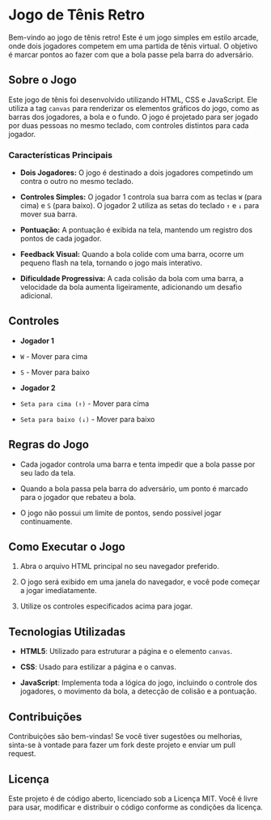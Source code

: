 # Jogo de Tênis Retro

Bem-vindo ao jogo de tênis retro! Este é um jogo simples em estilo arcade, onde dois jogadores competem em uma partida de tênis virtual. O objetivo é marcar pontos ao fazer com que a bola passe pela barra do adversário.

## Sobre o Jogo

Este jogo de tênis foi desenvolvido utilizando HTML, CSS e JavaScript. Ele utiliza a tag `canvas` para renderizar os elementos gráficos do jogo, como as barras dos jogadores, a bola e o fundo. O jogo é projetado para ser jogado por duas pessoas no mesmo teclado, com controles distintos para cada jogador.

### Características Principais

- **Dois Jogadores:** O jogo é destinado a dois jogadores competindo um contra o outro no mesmo teclado.

- **Controles Simples:** O jogador 1 controla sua barra com as teclas `W` (para cima) e `S` (para baixo). O jogador 2 utiliza as setas do teclado `↑` e `↓` para mover sua barra.

- **Pontuação:** A pontuação é exibida na tela, mantendo um registro dos pontos de cada jogador.

- **Feedback Visual:** Quando a bola colide com uma barra, ocorre um pequeno flash na tela, tornando o jogo mais interativo.

- **Dificuldade Progressiva:** A cada colisão da bola com uma barra, a velocidade da bola aumenta ligeiramente, adicionando um desafio adicional.

## Controles

- **Jogador 1**

- `W` - Mover para cima

- `S` - Mover para baixo

- **Jogador 2**

- `Seta para cima (↑)` - Mover para cima

- `Seta para baixo (↓)` - Mover para baixo

## Regras do Jogo

- Cada jogador controla uma barra e tenta impedir que a bola passe por seu lado da tela.

- Quando a bola passa pela barra do adversário, um ponto é marcado para o jogador que rebateu a bola.

- O jogo não possui um limite de pontos, sendo possível jogar continuamente.

## Como Executar o Jogo

1. Abra o arquivo HTML principal no seu navegador preferido.

2. O jogo será exibido em uma janela do navegador, e você pode começar a jogar imediatamente.

3. Utilize os controles especificados acima para jogar.

## Tecnologias Utilizadas

- **HTML5**: Utilizado para estruturar a página e o elemento `canvas`.

- **CSS**: Usado para estilizar a página e o canvas.

- **JavaScript**: Implementa toda a lógica do jogo, incluindo o controle dos jogadores, o movimento da bola, a detecção de colisão e a pontuação.

## Contribuições

Contribuições são bem-vindas! Se você tiver sugestões ou melhorias, sinta-se à vontade para fazer um fork deste projeto e enviar um pull request.

## Licença

Este projeto é de código aberto, licenciado sob a Licença MIT. Você é livre para usar, modificar e distribuir o código conforme as condições da licença.